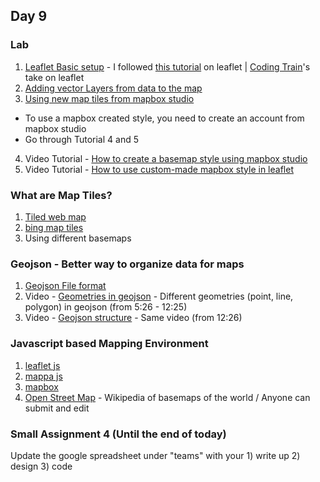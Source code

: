 ## Day 9

### Lab
1. [Leaflet Basic setup](https://editor.p5js.org/lee.inhye/sketches/KnMkIs-qM) - I followed [this tutorial](https://leafletjs.com/examples/quick-start/) on leaflet | [Coding Train](https://www.youtube.com/watch?v=nZaZ2dB6pow)'s take on leaflet 
2. [Adding vector Layers from data to the map](https://editor.p5js.org/lee.inhye/sketches/xaxi19D7c)
3. [Using new map tiles from mapbox studio](https://editor.p5js.org/lee.inhye/sketches/eu844Yjtf) 
- To use a mapbox created style, you need to create an account from mapbox studio 
- Go through Tutorial 4 and 5
4. Video Tutorial - [How to create a basemap style using mapbox studio](https://www.youtube.com/watch?v=9B851SXoKSw)
5. Video Tutorial - [How to use custom-made mapbox style in leaflet](https://www.youtube.com/watch?v=b6Oh4ZBKf6o)

### What are Map Tiles?
1. [Tiled web map](https://en.wikipedia.org/wiki/Tiled_web_map) 
2. [bing map tiles](https://docs.microsoft.com/en-us/bingmaps/articles/bing-maps-tile-system?redirectedfrom=MSDN)
3. Using different basemaps 

### Geojson - Better way to organize data for maps 
1. [Geojson File format](https://gist.github.com/wavded/1200773?short_path=99c1af9)
2. Video - [Geometries in geojson](https://youtu.be/8RPfrhzRw2s?t=326) - Different geometries (point, line, polygon) in geojson (from 5:26 - 12:25)
3. Video - [Geojson structure](https://youtu.be/8RPfrhzRw2s?t=746) - Same video (from 12:26)

### Javascript based Mapping Environment 
1. [leaflet js](https://leafletjs.com/)
2. [mappa js](https://mappa.js.org/)
3. [mapbox](https://www.mapbox.com/mapbox-studio/) 
4. [Open Street Map](https://www.openstreetmap.org/) - Wikipedia of basemaps of the world  / Anyone can submit and edit

### Small Assignment 4 (Until the end of today)
Update the google spreadsheet under "teams" with your 1) write up 2) design 3) code
